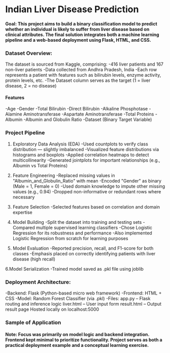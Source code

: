 # Indian Liver Disease Prediction

#### Goal: This project aims to build a binary classification model to predict whether an individual is likely to suffer from liver disease based on clinical attributes. The final solution integrates both a machine learning pipeline and a web-based deployment using Flask, HTML, and CSS.

### Dataset Overview:
The dataset is sourced from Kaggle, comprising:
-416 liver patients and 167 non-liver patients
-Data collected from Andhra Pradesh, India
-Each row represents a patient with features such as bilirubin levels, enzyme activity, protein levels, etc.
-The Dataset column serves as the target (1 = liver disease, 2 = no disease)

#### Features
-Age
-Gender
-Total Bilirubin
-Direct Bilirubin
-Alkaline Phosphotase
-Alamine Aminotransferase
-Aspartate Aminotransferase
-Total Proteins
-Albumin
-Albumin and Globulin Ratio
-Dataset (Binary Target Variable)

### Project Pipeline
1. Exploratory Data Analysis (EDA)
-Used countplots to verify class distribution — slightly imbalanced
-Visualized feature distributions via histograms and boxplots
-Applied correlation heatmaps to detect multicollinearity
-Generated jointplots for important relationships (e.g., Albumin vs Total Proteins)

2. Feature Engineering
-Replaced missing values in "Albumin_and_Globulin_Ratio" with mean
-Encoded "Gender" as binary (Male = 1, Female = 0)
-Used domain knowledge to impute other missing values (e.g., 0.94)
-Dropped non-informative or redundant rows where necessary

3. Feature Selection
-Selected features based on correlation and domain expertise

4. Model Building
-Split the dataset into training and testing sets
-Compared multiple supervised learning classifiers
-Chose Logistic Regression for its robustness and performance
-Also implemented Logistic Regression from scratch for learning purposes

5. Model Evaluation
-Reported precision, recall, and F1-score for both classes
-Emphasis placed on correctly identifying patients with liver disease (high recall)

6.Model Serialization
-Trained model saved as .pkl file using joblib

### Deployment Architecture: 
-Backend: Flask (Python-based micro web framework)
-Frontend: HTML + CSS
-Model: Random Forest Classifier (via .pkl)
-Files:
     app.py – Flask routing and inference logic
     liver.html – User input form
     result.html – Output result page
     Hosted locally on localhost:5000

### Sample of Application

#### Note: Focus was primarily on model logic and backend integration. Frontend kept minimal to prioritize functionality. Project serves as both a practical deployment example and a conceptual learning exercise.
